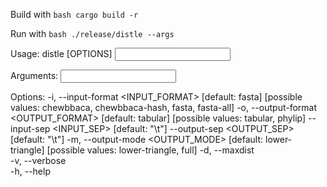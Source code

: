 Build with 
```bash cargo build -r```

Run with 
```bash ./release/distle --args```

Usage: distle [OPTIONS] <INPUT> <OUTPUT>

Arguments:
  <INPUT>   
  <OUTPUT>  

Options:
  -i, --input-format <INPUT_FORMAT>    [default: fasta] [possible values: chewbbaca, chewbbaca-hash, fasta, fasta-all]
  -o, --output-format <OUTPUT_FORMAT>  [default: tabular] [possible values: tabular, phylip]
      --input-sep <INPUT_SEP>          [default: "\t"]
      --output-sep <OUTPUT_SEP>        [default: "\t"]
  -m, --output-mode <OUTPUT_MODE>      [default: lower-triangle] [possible values: lower-triangle, full]
  -d, --maxdist <MAXDIST>              
  -v, --verbose                        
  -h, --help      
